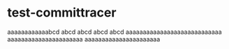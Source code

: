 # test-committracer
aaaaaaaaaaaabcd abcd abcd abcd abcd
aaaaaaaaaaaaaaaaaaaaaaaaaaaa
aaaaaaaaaaaaaaaaaaaaaa
aaaaaaaaaaaaaaaaaaaaaa
